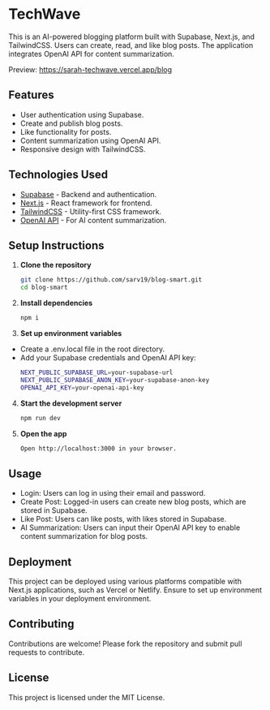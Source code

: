 # TechWave

This is an AI-powered blogging platform built with Supabase, Next.js, and TailwindCSS. Users can create, read, and like blog posts. The application integrates OpenAI API for content summarization.

Preview: https://sarah-techwave.vercel.app/blog

## Features

- User authentication using Supabase.
- Create and publish blog posts.
- Like functionality for posts.
- Content summarization using OpenAI API.
- Responsive design with TailwindCSS.

## Technologies Used

- [Supabase](https://supabase.io/) - Backend and authentication.
- [Next.js](https://nextjs.org/) - React framework for frontend.
- [TailwindCSS](https://tailwindcss.com/) - Utility-first CSS framework.
- [OpenAI API](https://beta.openai.com/docs/) - For AI content summarization.

## Setup Instructions

1. **Clone the repository**
   ```bash
   git clone https://github.com/sarv19/blog-smart.git
   cd blog-smart
   ```
2. **Install dependencies**
   ```bash
   npm i
   ```
3. **Set up environment variables**

- Create a .env.local file in the root directory.
- Add your Supabase credentials and OpenAI API key:
  ```bash
  NEXT_PUBLIC_SUPABASE_URL=your-supabase-url
  NEXT_PUBLIC_SUPABASE_ANON_KEY=your-supabase-anon-key
  OPENAI_API_KEY=your-openai-api-key
  ```

4. **Start the development server**
   ```bash
   npm run dev
   ```
5. **Open the app**
   ```bash
   Open http://localhost:3000 in your browser.
   ```

## Usage

- Login: Users can log in using their email and password.
- Create Post: Logged-in users can create new blog posts, which are stored in Supabase.
- Like Post: Users can like posts, with likes stored in Supabase.
- AI Summarization: Users can input their OpenAI API key to enable content summarization for blog posts.

## Deployment

This project can be deployed using various platforms compatible with Next.js applications, such as Vercel or Netlify. Ensure to set up environment variables in your deployment environment.

## Contributing

Contributions are welcome! Please fork the repository and submit pull requests to contribute.

## License

This project is licensed under the MIT License.

